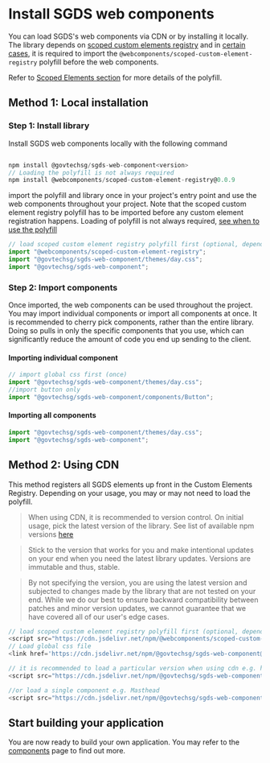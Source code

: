 # Install SGDS web components

You can load SGDS's web components via CDN or by installing it locally. The library depends on <a href="https://open-wc.org/docs/development/scoped-elements/" target="_blank">scoped custom elements registry</a> and in <a href="/story/getting-started-usage-scoped-elements--page#components-requiring-polyfill" target="_self">certain cases</a>, it is required to import the `@webcomponents/scoped-custom-element-registry` polyfill before the web components.

Refer to <a href="/story/getting-started-usage-scoped-elements--page" target="_self">Scoped Elements section</a> for more details of the polyfill.

## Method 1: Local installation

### Step 1: Install library

Install SGDS web components locally with the following command

```js

npm install @govtechsg/sgds-web-component<version>
// Loading the polyfill is not always required
npm install @webcomponents/scoped-custom-element-registry@0.0.9

```

import the polyfill and library once in your project's entry point and use the web components throughout your project. Note that the scoped custom element registry polyfill has to be imported before any custom element registration happens.
Loading of polyfill is not always required, <a target="_blank" href="/story/getting-started-usage-scoped-elements--page" target="_self">see when to use the polyfill </a>

```js
// load scoped custom element registry polyfill first (optional, depends on use case)
import "@webcomponents/scoped-custom-element-registry";
import "@govtechsg/sgds-web-component/themes/day.css";
import "@govtechsg/sgds-web-component";
```

### Step 2: Import components

Once imported, the web components can be used throughout the project. You may import individual components or import all components at once. It is recommended to cherry pick components, rather than the entire library. Doing so pulls in only the specific components that you use, which can significantly reduce the amount of code you end up sending to the client.

#### Importing individual component

```js
// import global css first (once)
import "@govtechsg/sgds-web-component/themes/day.css";
//import button only
import "@govtechsg/sgds-web-component/components/Button";
```

#### Importing all components

```js
import "@govtechsg/sgds-web-component/themes/day.css";
import "@govtechsg/sgds-web-component";
```

## Method 2: Using CDN

This method registers all SGDS elements up front in the Custom Elements Registry. Depending on your usage, you may or may not need to load the polyfill.

> When using CDN, it is recommended to version control. On initial usage, pick the latest version of the library. See list of available npm versions [here](https://www.npmjs.com/package/@govtechsg/sgds-web-component?activeTab=versions)

> Stick to the version that works for you and make intentional updates on your end when you need the latest library updates. Versions are immutable and thus, stable.

> By not specifying the version, you are using the latest version and subjected to changes made by the library that are not tested on your end. While we do our best to ensure backward compatibility between patches and minor version updates, we cannot guarantee that we have covered all of our user's edge cases.

```js
// load scoped custom element registry polyfill first (optional, depends on use case)
<script src="https://cdn.jsdelivr.net/npm/@webcomponents/scoped-custom-element-registry@0.0.9"></script>
// Load global css file
<link href='https://cdn.jsdelivr.net/npm/@govtechsg/sgds-web-component@3.0.0-rc.0/themes/day.css' rel='stylesheet' type='text/css' />

// it is recommended to load a particular version when using cdn e.g. https://cdn.jsdelivr.net/npm/@govtechsg/sgds-web-component@1.0.2
<script src="https://cdn.jsdelivr.net/npm/@govtechsg/sgds-web-component@3.0.0-rc.0"></script>

//or load a single component e.g. Masthead
<script src="https://cdn.jsdelivr.net/npm/@govtechsg/sgds-web-component@3.0.0-rc.0/components/Masthead/index.umd.js"></script>

```

## Start building your application

You are now ready to build your own application. You may refer to the <a href="/story/components-accordion--basic" target="_self">components</a> page to find out more.
